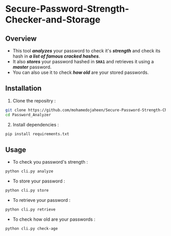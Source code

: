 # Secure-Password-Strength-Checker-and-Storage
## Overview

- This tool **_analyzes_** your password to check it's **_strength_** and check its hash in **_a list of famous cracked hashes_**.
- It also **_stores_** your password hashed in **``SHA1``** and retrieves it using a **_master_** password.
- You can also use it to check **_how old_** are your stored passwords.

## Installation

1. Clone the repositry :
```bash
git clone https://github.com/mohamedojaheen/Secure-Password-Strength-Checker-and-Storage.git
cd Password_Analyzer
```

2. Install dependencies :
```bash
pip install requirements.txt
```

## Usage

- To check you password's strength :
```bash
python cli.py analyze
```

- To store your password :
```bash
python cli.py store
```

- To retrieve your password :
```bash
python cli.py retrieve
```

- To check how old are your passwords :
```bash
python cli.py check-age
```

